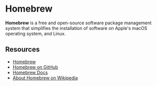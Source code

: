 # Homebrew

**Homebrew** is a free and open-source software package management system that simplifies the installation of software on Apple's macOS operating system, and Linux.

## Resources

- [Homebrew](https://brew.sh/)
- [Homebrew on GitHub](https://github.com/Homebrew/brew)
- [Homebrew Docs](https://docs.brew.sh/Manpage)
- [About Homebrew on Wikipedia](<https://en.wikipedia.org/wiki/Homebrew_(package_manager)>)
